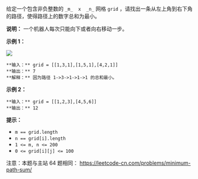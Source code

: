 给定一个包含非负整数的 `_m_  x  _n_` 网格 `grid` ，请找出一条从左上角到右下角的路径，使得路径上的数字总和为最小。

**说明：** 一个机器人每次只能向下或者向右移动一步。



**示例 1：**

![](https://assets.leetcode.com/uploads/2020/11/05/minpath.jpg)

    
    
    **输入：** grid = [[1,3,1],[1,5,1],[4,2,1]]
    **输出：** 7
    **解释：** 因为路径 1->3->1->1->1 的总和最小。
    

**示例 2：**

    
    
    **输入：** grid = [[1,2,3],[4,5,6]]
    **输出：** 12
    



**提示：**

  * `m == grid.length`
  * `n == grid[i].length`
  * `1 <= m, n <= 200`
  * `0 <= grid[i][j] <= 100`



注意：本题与主站 64 题相同： <https://leetcode-cn.com/problems/minimum-path-sum/>

